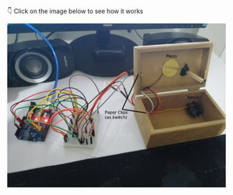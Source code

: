 :point_down: Click on the image below to see how it works

[![knock-detect-lock-image](KnockDetectLock.jpg)](KnockDetectLock.gif)
